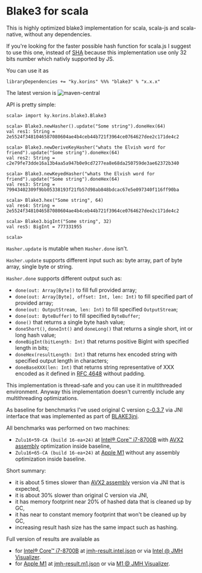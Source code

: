# Blake3 for scala

This is highly optimized blake3 implementation for scala, scala-js and scala-native, without any dependencies.

If you're looking for the faster possible hash function for scala.js I suggest to use this one,
instead of [SHA] because this implementation use only 32 bits number which nativly supported by JS.

You can use it as
```
libraryDependencies += "ky.korins" %%% "blake3" % "x.x.x"
```
The latest version is ![maven-central]

API is pretty simple:
```
scala> import ky.korins.blake3.Blake3

scala> Blake3.newHasher().update("Some string").doneHex(64)
val res1: String = 2e5524f3481046587080604ae4b4ceb44b721f3964ce0764627dee2c171de4c2

scala> Blake3.newDeriveKeyHasher("whats the Elvish word for friend").update("Some string").doneHex(64)
val res2: String = c2e79fe73dde16a13b4aa5a947b0e9cd7277ea8e68da250759de3ae62372b340

scala> Blake3.newKeyedHasher("whats the Elvish word for friend").update("Some string").doneHex(64)
val res3: String = 79943402309f9bb05338193f21fb57d98ab848bdcac67e5e097340f116ff90ba

scala> Blake3.hex("Some string", 64)
val res4: String = 2e5524f3481046587080604ae4b4ceb44b721f3964ce0764627dee2c171de4c2

scala> Blake3.bigInt("Some string", 32)
val res5: BigInt = 777331955

scala> 
```

`Hasher.update` is mutable when `Hasher.done` isn't.

`Hasher.update` supports different input such as: byte array, part of byte array, single byte or string.

`Hasher.done` supports different output such as:
 - `done(out: Array[Byte])` to fill full provided array;
 - `done(out: Array[Byte], offset: Int, len: Int)` to fill specified part of provided array;
 - `done(out: OutputStream, len: Int)` to fill specified `OutputStream`;
 - `done(out: ByteBuffer)` to fill specified `ByteBuffer`;
 - `done()` that returns a single byte hash value;
 - `doneShort()`, `doneInt()` and `doneLong()` that returns a single short, int or long hash value;
 - `doneBigInt(bitLength: Int)` that returns positive BigInt with specified length in bits;
 - `doneHex(resultLength: Int)` that returns hex encoded string with specified output length in characters;
 - `doneBaseXXX(len: Int)` that returns string representative of XXX encoded as it defined in [RFC 4648] without padding.
 
This implementation is thread-safe and you can use it in multithreaded environment.
Anyway this implementation doesn't currently include any multithreading optimizations.

As baseline for benchmarks I've used original C version [c-0.3.7] via JNI interface
 that was implemented as part of [BLAKE3jni].

All benchmarks was performed on two machines:
- `Zulu16+59-CA (build 16-ea+24)` at [Intel® Core™ i7-8700B] with [AVX2 assembly] optimization inside baseline,
- `Zulu16+65-CA (build 16-ea+24)` at [Apple M1] without any assembly optimization inside baseline.

Short summary:
 - it is about 5 times slower than [AVX2 assembly] version via JNI that is expected,
 - it is about 30% slower than original C version via JNI,
 - it has memory footprint near 20% of hashed data that is cleaned up by GC,
 - it has near to constant memory footprint that won't be cleaned up by GC,
 - increasing result hash size has the same impact such as hashing.

Full version of results are available as
 - for [Intel® Core™ i7-8700B] at [jmh-result.intel.json] or via [Intel @ JMH Visualizer].
 - for [Apple M1] at [jmh-result.m1.json] or via [M1 @ JMH Visualizer].

[SHA]: https://github.com/catap/scala-sha
[maven-central]: https://img.shields.io/maven-central/v/ky.korins/blake3_2.13?style=flat-square
[RFC 4648]: https://tools.ietf.org/html/rfc4648
[BLAKE3jni]: https://github.com/sken77/BLAKE3jni
[AVX2 assembly]: https://github.com/BLAKE3-team/BLAKE3/blob/master/c/blake3_avx2_x86-64_unix.S
[c-0.3.7]: https://github.com/BLAKE3-team/BLAKE3/releases/tag/c-0.3.7
[Intel® Core™ i7-8700B]: https://ark.intel.com/content/www/us/en/ark/products/134905/intel-core-i7-8700b-processor-12m-cache-up-to-4-60-ghz.html
[Apple M1]: https://www.apple.com/mac/m1/
[jmh-result.intel.json]: jmh-result.intel.json
[jmh-result.m1.json]: jmh-result.m1.json.json
[Intel @ JMH Visualizer]: https://jmh.morethan.io/?source=https://raw.githubusercontent.com/catap/scala-blake3/master/jmh-result.intel.json
[M1 @ JMH Visualizer]: https://jmh.morethan.io/?source=https://raw.githubusercontent.com/catap/scala-blake3/master/jmh-result.m1.json
